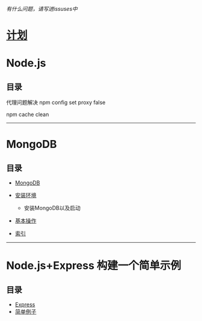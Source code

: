 *有什么问题，请写进issuses中*

# [计划](https://github.com/Aria486/Yukina/blob/master/book/plan/plan.md)


# Node.js
## 目录

代理问题解决
npm config set proxy false

npm cache clean
********************************************


# MongoDB
## 目录
* [MongoDB](https://github.com/Aria486/Yukina/blob/master/book/MongoDB.md)  

* [安装环境](https://github.com/Aria486/Yukina/blob/master/book/%E5%AE%89%E8%A3%85%E7%8E%AF%E5%A2%83.md)  
  * 安装MongoDB以及启动 
* [基本操作](https://github.com/Aria486/Yukina/blob/master/book/%E5%9F%BA%E6%9C%AC%E6%93%8D%E4%BD%9C.md)  
* [索引]()        


*****************************************************



# Node.js+Express 构建一个简单示例
## 目录  
* [Express](https://github.com/Aria486/Yukina/blob/master/book/Express/%E5%88%9D%E5%A7%8B%E5%8C%96%E4%B8%80%E4%B8%AAExpress.md)  
* [简单例子](https://github.com/Aria486/Yukina/blob/master/book/Express/%E7%AE%80%E5%8D%95%E4%BE%8B%E5%AD%90.md)




